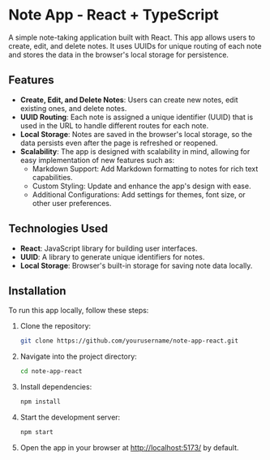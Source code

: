 # Note App - React + TypeScript

A simple note-taking application built with React. This app allows users to create, edit, and delete notes. It uses UUIDs for unique routing of each note and stores the data in the browser's local storage for persistence.

## Features

- **Create, Edit, and Delete Notes**: Users can create new notes, edit existing ones, and delete notes.
- **UUID Routing**: Each note is assigned a unique identifier (UUID) that is used in the URL to handle different routes for each note.
- **Local Storage**: Notes are saved in the browser's local storage, so the data persists even after the page is refreshed or reopened.
- **Scalability**: The app is designed with scalability in mind, allowing for easy implementation of new features such as:
  - Markdown Support: Add Markdown formatting to notes for rich text capabilities.
  - Custom Styling: Update and enhance the app's design with ease.
  - Additional Configurations: Add settings for themes, font size, or other user preferences.

## Technologies Used

- **React**: JavaScript library for building user interfaces.
- **UUID**: A library to generate unique identifiers for notes.
- **Local Storage**: Browser's built-in storage for saving note data locally.

## Installation

To run this app locally, follow these steps:

1. Clone the repository:
   ```bash
   git clone https://github.com/yourusername/note-app-react.git
   ```

2. Navigate into the project directory:
   ```bash
   cd note-app-react
   ```

3. Install dependencies:
   ```bash
   npm install
   ```

4. Start the development server:
   ```bash
   npm start
   ```

5. Open the app in your browser at [http://localhost:5173/](http://localhost:5173/) by default.